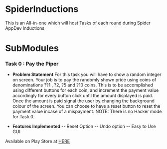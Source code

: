 # SpiderInductions

This is an All-in-one which will host Tasks of each round during Spider AppDev Inductions


# SubModules

### Task 0 : Pay the Piper


  - **Problem Statement**
     For this task you will have to show a random integer on screen. Your job is to pay the
        randomly shown price using coins of denominations ??1 , ?2, ?5 and ?10 coins. This is to be
        accomplished using different buttons for each coin, and increment the payment value accordingly for
        every button click until the amount displayed is paid. Once the amount is paid signal the user by
        changing the background colour of the screen.
        You can choose to have a reset button to reset the payment value incase of a mispayment.
        NOTE: There is no Hacker mode for Task 0.

- **Features Implemented**
    -- Reset Option
    -- Undo option
   -- Easy to Use GUI


Available on Play Store at [HERE](http://play.google.com/) 




